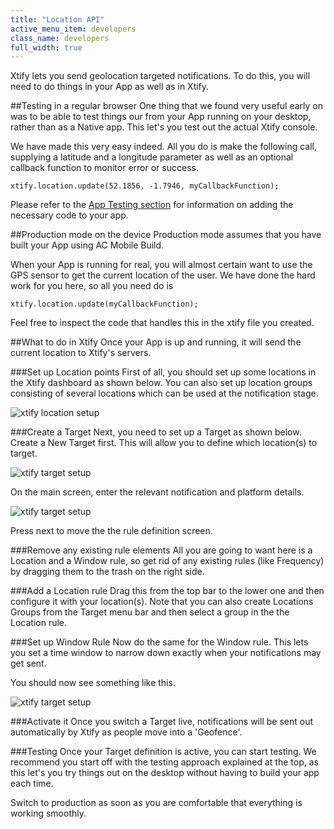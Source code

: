 ```yaml
---
title: "Location API"
active_menu_item: developers
class_name: developers
full_width: true
---
```



Xtify lets you send geolocation targeted notifications. To do this, you will need to do things in your App as well as in Xtify.

##Testing in a regular browser
One thing that we found very useful early on was to be able to test things our from your App running on your desktop, rather than as a Native app. This let's you test out the actual Xtify console.

We have made this very easy indeed. All you do is make the following call, supplying a latitude and a longitude parameter as well as an optional callback function to monitor error or success.

	xtify.location.update(52.1856, -1.7946, myCallbackFunction);

Please refer to the [App Testing section](/developers/documentation/ac-mobile-build-phonegap/ac-mobile-build/ac-build-plugins/xtify-push-notifications/your-app/xtify-app-testing/) for information on adding the necessary code to your app.


##Production mode on the device
Production mode assumes that you have built your App using AC Mobile Build. 

When your App is running for real, you will almost certain want to use the GPS sensor to get the current location of the user. We have done the hard work for you here, so all you need do is

	xtify.location.update(myCallbackFunction);

Feel free to inspect the code that handles this in the xtify file you created.


##What to do in Xtify
Once your App is up and running, it will send the current location to Xtify's servers. 

###Set up Location points
First of all, you should set up some locations in the Xtify dashboard as shown below. You can also set up location groups consisting of several locations which can be used at the notification stage.

![xtify location setup](/img/docs/xtify-location.png)

###Create a Target
Next, you need to set up a Target as shown below. Create a New Target first. This will allow you to define which location(s) to target.

![xtify target setup](/img/docs/xtify-targets.png)

On the main screen, enter the relevant notification and platform details.

![xtify target setup](/img/docs/xtify-target-screen1.png)

Press next to move the the rule definition screen.

###Remove any existing rule elements
All you are going to want here is a Location and a Window rule, so get rid of any existing rules (like Frequency) by dragging them to the trash on the right side.

###Add a Location rule
Drag this from the top bar to the lower one and then configure it with your location(s). Note that you can also create Locations Groups from the Target menu bar and then select a group in the the Location rule.

###Set up Window Rule
Now do the same for the Window rule. This lets you set a time window to narrow down exactly when your notifications may get sent.

You should now see something like this.

![xtify target setup](/img/docs/xtify-target-rule.png)

###Activate it
Once you switch a Target live, notifications will be sent out automatically by Xtify as people move into a 'Geofence'.

###Testing
Once your Target definition is active, you can start testing. We recommend you start off with the testing approach explained at the top, as this let's you try things out on the desktop without having to build your app each time.

Switch to production as soon as you are comfortable that everything is working smoothly.




